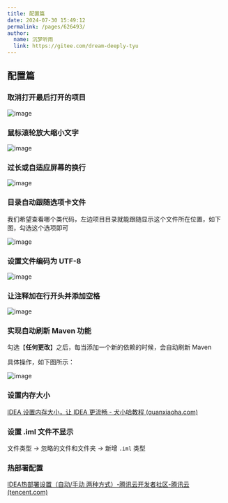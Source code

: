 ```yaml
---
title: 配置篇
date: 2024-07-30 15:49:12
permalink: /pages/626493/
author: 
  name: 沉梦听雨
  link: https://gitee.com/dream-deeply-tyu
---
```

## 配置篇

### 取消打开最后打开的项目

![image](https://cmty256.github.io/imgs-blog/images/image.35n3idckfw00.webp)

### 鼠标滚轮放大缩小文字

![image](https://cmty256.github.io/imgs-blog/images/image.3wpat9vdewu0.webp)

### 过长或自适应屏幕的换行

![image](https://cmty256.github.io/imgs-blog/images/image.ptws7g5zkn4.webp)

### 目录自动跟随选项卡文件

我们希望查看哪个类代码，左边项目目录就能跟随显示这个文件所在位置，如下图，勾选这个选项即可

![image](https://cmty256.github.io/imgs-blog/images/image.5u5hxvidgn40.webp)



### 设置文件编码为 UTF-8

![image](https://cmty256.github.io/imgs-blog/images/image.3twyrcp17ug0.webp)

### 让注释加在行开头并添加空格

![image](https://cmty256.github.io/imgs-blog/images/image.2fvrhorb1o2s.webp)

### 实现自动刷新 Maven 功能

勾选【**任何更改**】之后，每当添加一个新的依赖的时候，会自动刷新 Maven

具体操作，如下图所示：

![image](https://cmty256.github.io/imgs-blog/project/image.65l6crtp5780.webp)

### 设置内存大小

[IDEA 设置内存大小，让 IDEA 更流畅 - 犬小哈教程 (quanxiaoha.com)](https://www.quanxiaoha.com/idea/idea-set-memory.html)

### 设置 .iml 文件不显示

文件类型 -> 忽略的文件和文件夹 -> 新增 `.iml` 类型

### 热部署配置

[IDEA热部署设置（自动/手动 两种方式）-腾讯云开发者社区-腾讯云 (tencent.com)](https://cloud.tencent.com/developer/article/2033409)